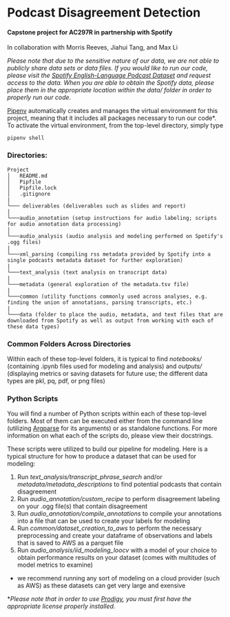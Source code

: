 # Podcast Disagreement Detection
#### Capstone project for AC297R in partnership with Spotify

In collaboration with Morris Reeves, Jiahui Tang, and Max Li

*Please note that due to the sensitive nature of our data, we are not able to publicly share data sets or data files. If you would like to run our code, please visit the [Spotify English-Language Podcast Dataset](https://podcastsdataset.byspotify.com/) and request access to the data. When you are able to obtain the Spotify data, please place them in the appropriate location within the data/ folder in order to properly run our code.*

[Pipenv](https://pipenv.pypa.io/en/latest/) automatically creates and manages the virtual environment for this project, meaning that it includes all packages necessary to run our code*. To activate the virtual environment, from the top-level directory, simply type

```
pipenv shell
```

### Directories:

```
Project
│   README.md
│   Pipfile
│   Pipfile.lock
│   .gitignore
|
└─── deliverables (deliverables such as slides and report)
│
└───audio_annotation (setup instructions for audio labeling; scripts for audio annotation data processing)
│
└───audio_analysis (audio analysis and modeling performed on Spotify's .ogg files)
|
└───xml_parsing (compiling rss metadata provided by Spotify into a single podcasts metadata dataset for further exploration)
|
└───text_analysis (text analysis on transcript data)
|
└───metadata (general exploration of the metadata.tsv file)
|    
└───common (utility functions commonly used across analyses, e.g. finding the union of annotations, parsing transcripts, etc.)
|
└───data (folder to place the audio, metadata, and text files that are downloaded from Spotify as well as output from working with each of these data types)
```


### Common Folders Across Directories
Within each of these top-level folders, it is typical to find *notebooks/* (containing .ipynb files used for modeling and analysis) and *outputs/* (displaying metrics or saving datasets for future use; the different data types are pkl, pq, pdf, or png files)

### Python Scripts
You will find a number of Python scripts within each of these top-level folders. Most of them can be executed either from the command line (utilizing [Argparse](https://docs.python.org/3/library/argparse.html) for its arguments) or as standalone functions. For more information on what each of the scripts do, please view their docstrings. 

These scripts were utilized to build our pipeline for  modeling. Here is a typical structure for how to produce a dataset that can be used for modeling:
1. Run *text_analysis/transcript_phrase_search* and/or *metadata/metadata_descriptions* to find potential podcasts that contain disagreement
2. Run *audio_annotation/custom_recipe* to perform disagreement labeling on your .ogg file(s) that contain disagreement
3. Run *audio_annotation/compile_annotations* to compile your annotations into a file that can be used to create your labels for modeling
4. Run *common/dataset_creation_to_aws* to perform the necessary preprocessing and create your dataframe of observations and labels that is saved to AWS as a parquet file
5. Run *audio_analysis/iid_modeling_loocv* with a model of your choice to obtain performance results on your dataset (comes with multitudes of model metrics to examine)
  - we recommend running any sort of modeling on a cloud provider (such as AWS) as these datasets can get very large and exensive

**Please note that in order to use [Prodigy](https://prodi.gy/), you must first have the appropriate license properly installed.*
